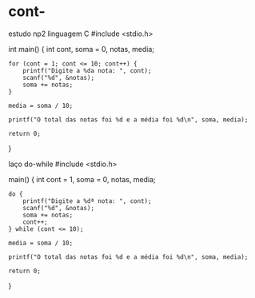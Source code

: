 # cont-
estudo np2
linguagem C
#include <stdio.h>

int main() {
    int cont, soma = 0, notas, media;

    for (cont = 1; cont <= 10; cont++) {
        printf("Digite a %da nota: ", cont);
        scanf("%d", &notas);
        soma += notas;
    }

    media = soma / 10;

    printf("O total das notas foi %d e a média foi %d\n", soma, media);

    return 0;
}


laço do-while
#include <stdio.h>

main() {
    int cont = 1, soma = 0, notas, media;

    do {
        printf("Digite a %dª nota: ", cont);
        scanf("%d", &notas);
        soma += notas;
        cont++;
    } while (cont <= 10);

    media = soma / 10;

    printf("O total das notas foi %d e a média foi %d\n", soma, media);

    return 0;
}
